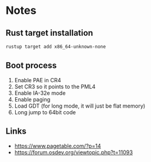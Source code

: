 # Notes

## Rust target installation

```bash
rustup target add x86_64-unknown-none
```

## Boot process

1) Enable PAE in CR4
2) Set CR3 so it points to the PML4
3) Enable IA-32e mode
4) Enable paging
5) Load GDT (for long mode, it will just be flat memory)
6) Long jump to 64bit code


## Links

* <https://www.pagetable.com/?p=14>
* <https://forum.osdev.org/viewtopic.php?t=11093>